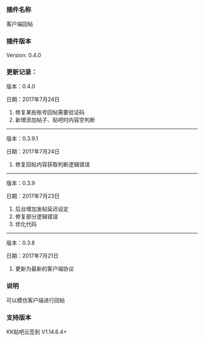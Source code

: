 ### 插件名称 ###
客户端回帖

### 插件版本 ###
Version: 0.4.0

### 更新记录： ###
版本：0.4.0

日期：2017年7月24日
1. 修复某些账号回帖需要验证码
2. 新增添加帖子、贴吧时内容空判断
---
版本：0.3.9.1

日期：2017年7月24日
1. 修复回帖内容获取判断逻辑错误
---
版本：0.3.9

日期：2017年7月23日
1. 后台增加发帖延迟设定
2. 修复部分逻辑错误
3. 优化代码
---
版本：0.3.8

日期：2017年7月21日
1. 更新为最新的客户端协议

### 说明 ###
可以模仿客户端进行回帖

### 支持版本 ###
KK贴吧云签到 V1.14.6.4+
